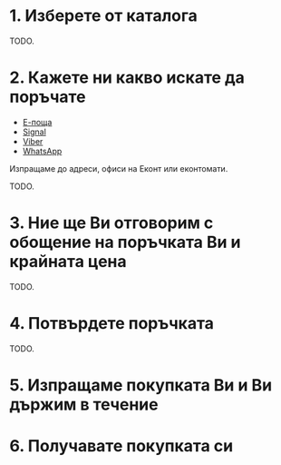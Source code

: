 # 1. Изберете от каталога

TODO.

# 2. Кажете ни какво искате да поръчате

<ul>
    <li><a href="">Е-поща</a></li>
    <li><a href="">Signal</a></li>
    <li><a href="">Viber</a></li>
    <li><a href="">WhatsApp</a></li>
</ul>

Изпращаме до адреси, офиси на Еконт или еконтомати.

TODO.

# 3. Ние ще Ви отговорим с обощение на поръчката Ви и крайната цена

TODO.

# 4. Потвърдете поръчката

TODO.

# 5. Изпращаме покупката Ви и Ви държим в течение

# 6. Получавате покупката си
